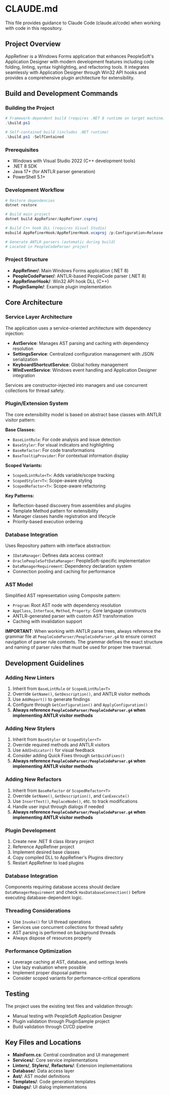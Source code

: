 # CLAUDE.md

This file provides guidance to Claude Code (claude.ai/code) when working with code in this repository.

## Project Overview

AppRefiner is a Windows Forms application that enhances PeopleSoft's Application Designer with modern development features including code folding, linting, syntax highlighting, and refactoring tools. It integrates seamlessly with Application Designer through Win32 API hooks and provides a comprehensive plugin architecture for extensibility.

## Build and Development Commands

### Building the Project
```powershell
# Framework-dependent build (requires .NET 8 runtime on target machine)
.\build.ps1

# Self-contained build (includes .NET runtime)
.\build.ps1 -SelfContained
```

### Prerequisites
- Windows with Visual Studio 2022 (C++ development tools)
- .NET 8 SDK
- Java 17+ (for ANTLR parser generation)
- PowerShell 5.1+

### Development Workflow
```powershell
# Restore dependencies
dotnet restore

# Build main project
dotnet build AppRefiner/AppRefiner.csproj

# Build C++ hook DLL (requires Visual Studio)
msbuild AppRefinerHook/AppRefinerHook.vcxproj /p:Configuration=Release /p:Platform=x64

# Generate ANTLR parsers (automatic during build)
# Located in PeopleCodeParser project
```

### Project Structure
- **AppRefiner/**: Main Windows Forms application (.NET 8)
- **PeopleCodeParser/**: ANTLR-based PeopleCode parser (.NET 8)
- **AppRefinerHook/**: Win32 API hook DLL (C++)
- **PluginSample/**: Example plugin implementation

## Core Architecture

### Service Layer Architecture
The application uses a service-oriented architecture with dependency injection:

- **AstService**: Manages AST parsing and caching with dependency resolution
- **SettingsService**: Centralized configuration management with JSON serialization
- **KeyboardShortcutService**: Global hotkey management
- **WinEventService**: Windows event handling and Application Designer integration

Services are constructor-injected into managers and use concurrent collections for thread safety.

### Plugin/Extension System
The core extensibility model is based on abstract base classes with ANTLR visitor pattern:

**Base Classes:**
- `BaseLintRule`: For code analysis and issue detection
- `BaseStyler`: For visual indicators and highlighting
- `BaseRefactor`: For code transformations
- `BaseTooltipProvider`: For contextual information display

**Scoped Variants:**
- `ScopedLintRule<T>`: Adds variable/scope tracking
- `ScopedStyler<T>`: Scope-aware styling
- `ScopedRefactor<T>`: Scope-aware refactoring

**Key Patterns:**
- Reflection-based discovery from assemblies and plugins
- Template Method pattern for extensibility
- Manager classes handle registration and lifecycle
- Priority-based execution ordering

### Database Integration
Uses Repository pattern with interface abstraction:
- `IDataManager`: Defines data access contract
- `OraclePeopleSoftDataManager`: PeopleSoft-specific implementation
- `DataManagerRequirement`: Dependency declaration system
- Connection pooling and caching for performance

### AST Model
Simplified AST representation using Composite pattern:
- `Program`: Root AST node with dependency resolution
- `AppClass`, `Interface`, `Method`, `Property`: Core language constructs
- ANTLR-generated parser with custom AST transformation
- Caching with invalidation support

**IMPORTANT**: When working with ANTLR parse trees, always reference the grammar file at `PeopleCodeParser/PeopleCodeParser.g4` to ensure correct navigation of parser rule contexts. The grammar defines the exact structure and naming of parser rules that must be used for proper tree traversal.

## Development Guidelines

### Adding New Linters
1. Inherit from `BaseLintRule` or `ScopedLintRule<T>`
2. Override `GetName()`, `GetDescription()`, and ANTLR visitor methods
3. Use `AddReport()` to generate findings
4. Configure through `GetConfiguration()` and `ApplyConfiguration()`
5. **Always reference `PeopleCodeParser/PeopleCodeParser.g4` when implementing ANTLR visitor methods**

### Adding New Stylers
1. Inherit from `BaseStyler` or `ScopedStyler<T>`
2. Override required methods and ANTLR visitors
3. Use `AddIndicator()` for visual feedback
4. Consider adding Quick Fixes through `GetQuickFixes()`
5. **Always reference `PeopleCodeParser/PeopleCodeParser.g4` when implementing ANTLR visitor methods**

### Adding New Refactors
1. Inherit from `BaseRefactor` or `ScopedRefactor<T>`
2. Override `GetName()`, `GetDescription()`, and `CanExecute()`
3. Use `InsertText()`, `ReplaceNode()`, etc. to track modifications
4. Handle user input through dialogs if needed
5. **Always reference `PeopleCodeParser/PeopleCodeParser.g4` when implementing ANTLR visitor methods**

### Plugin Development
1. Create new .NET 8 class library project
2. Reference AppRefiner project
3. Implement desired base classes
4. Copy compiled DLL to AppRefiner's Plugins directory
5. Restart AppRefiner to load plugins

### Database Integration
Components requiring database access should declare `DataManagerRequirement` and check `HasDatabaseConnection()` before executing database-dependent logic.

### Threading Considerations
- Use `Invoke()` for UI thread operations
- Services use concurrent collections for thread safety
- AST parsing is performed on background threads
- Always dispose of resources properly

### Performance Optimization
- Leverage caching at AST, database, and settings levels
- Use lazy evaluation where possible
- Implement proper disposal patterns
- Consider scoped variants for performance-critical operations

## Testing

The project uses the existing test files and validation through:
- Manual testing with PeopleSoft Application Designer
- Plugin validation through PluginSample project
- Build validation through CI/CD pipeline

## Key Files and Locations

- **MainForm.cs**: Central coordination and UI management
- **Services/**: Core service implementations
- **Linters/**, **Stylers/**, **Refactors/**: Extension implementations
- **Database/**: Data access layer
- **Ast/**: AST model definitions
- **Templates/**: Code generation templates
- **Dialogs/**: UI dialog implementations